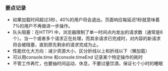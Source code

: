 
### 要点记录
- 如果加载时间超过3秒，40%的用户将会退出。页面响应每延迟1秒就意味着7%的用户不再做进一步操作。
- 队头阻塞：在HTTP1 中，浏览器限制了单一时间点内发出的请求数（通常是6个）。当一个或者多个请求正在处理，而其余请求已完成时，对内容的新请求将会被阻塞，直到原先剩余的请求完成为止。
- 性能优化大方向：减少资源大小、区分折线以上和折线以下（懒加载）
- 可以用console.time 和console.timeEnd 记录某个特定操作的耗时
- 不管工作再忙，也要抽时间运动、休息，不要过量饮酒，保证七个小时的睡眠